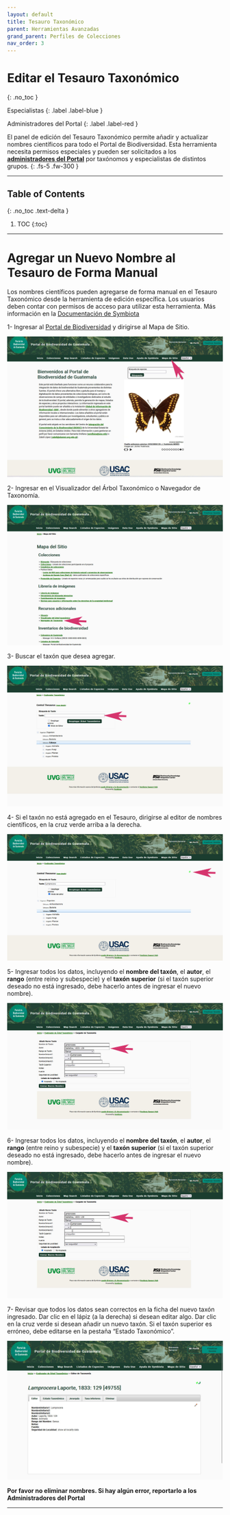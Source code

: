 ```yaml
---
layout: default
title: Tesauro Taxonómico
parent: Herramientas Avanzadas
grand_parent: Perfiles de Colecciones
nav_order: 3
---
```


# Editar el Tesauro Taxonómico 
{: .no_toc }

<div class="code-example" markdown="1">
Especialistas
{: .label .label-blue }

Administradores del Portal
{: .label .label-red }
</div>


El panel de edición del Tesauro Taxonómico permite añadir y actualizar nombres científicos para todo el Portal de Biodiversidad.  Esta herramienta necesita permisos especiales y pueden ser solicitados a los [**administradores del Portal**](https://github.com/GuatemalaPortal/guatemalaportal.github.io/blob/main/static/portal/NewAdded.jpg?raw=true) por taxónomos y especialistas de distintos grupos. 
{: .fs-5 .fw-300 }

---

## Table of Contents
{: .no_toc .text-delta }

1. TOC
{:toc}

---

# Agregar un Nuevo Nombre al Tesauro de Forma Manual

Los nombres científicos pueden agregarse de forma manual en el Tesauro Taxonómico desde la herramienta de edición específica. Los usuarios deben contar con permisos de acceso para utilizar esta herramienta. Más información en la [Documentación de Symbiota](https://biokic.github.io/symbiota-docs/es/user/taxonomy/)

1- Ingresar al [Portal de Biodiversidad](https://biodiversidad.gt) y dirigirse al Mapa de Sitio.

<img src="https://github.com/GuatemalaPortal/guatemalaportal.github.io/blob/main/static/portal/MapaSitio.jpg?raw=true" alt="Mapa de Sitio">

2- Ingresar en el Visualizador del Árbol Taxonómico o Navegador de Taxonomía.

<img src="https://github.com/GuatemalaPortal/guatemalaportal.github.io/blob/main/static/portal/Navegador.jpg?raw=true" alt="Navegador de Taxonomía">

3- Buscar el taxón que desea agregar.

<img src="https://github.com/GuatemalaPortal/guatemalaportal.github.io/blob/main/static/portal/Search.jpg?raw=true" alt="Navegador de Taxonomía">

4- Si el taxón no está agregado en el Tesauro, dirigirse al editor de nombres científicos, en la cruz verde arriba a la derecha.

<img src="https://github.com/GuatemalaPortal/guatemalaportal.github.io/blob/main/static/portal/New.jpg?raw=true" alt="Búsqueda de Taxa">

5- Ingresar todos los datos, incluyendo el **nombre del taxón**, el **autor**, el **rango** (entre reino y subespecie) y el **taxón superior** (si el taxón superior deseado no está ingresado, debe hacerlo antes de ingresar el nuevo nombre).

<img src="https://github.com/GuatemalaPortal/guatemalaportal.github.io/blob/main/static/portal/NewTaxon.jpg?raw=true" alt="Nuevo Taxón">

6- Ingresar todos los datos, incluyendo el **nombre del taxón**, el **autor**, el **rango** (entre reino y subespecie) y el **taxón superior** (si el taxón superior deseado no está ingresado, debe hacerlo antes de ingresar el nuevo nombre).

<img src="https://github.com/GuatemalaPortal/guatemalaportal.github.io/blob/main/static/portal/NewTaxon.jpg?raw=true" alt="Nuevo Taxón">

7- Revisar que todos los datos sean correctos en la ficha del nuevo taxón ingresado. Dar clic en el lápiz (a la derecha) si desean editar algo. Dar clic en la cruz verde si desean añadir un nuevo taxón. Si el taxón superior es erróneo, debe editarse en la pestaña “Estado Taxonómico”.

<img src="https://github.com/GuatemalaPortal/guatemalaportal.github.io/blob/main/static/portal/NewAdded.jpg?raw=true" alt="Nuevo Taxón Añadido">

**Por favor no eliminar nombres. Si hay algún error, reportarlo a los Administradores del Portal**


---
